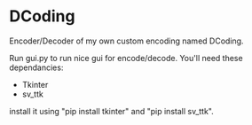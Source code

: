 # DCoding
Encoder/Decoder of my own custom encoding named DCoding.

Run gui.py to run nice gui for encode/decode.
You'll need these dependancies:
- Tkinter
- sv_ttk

install it using "pip install tkinter" and "pip install sv_ttk".
